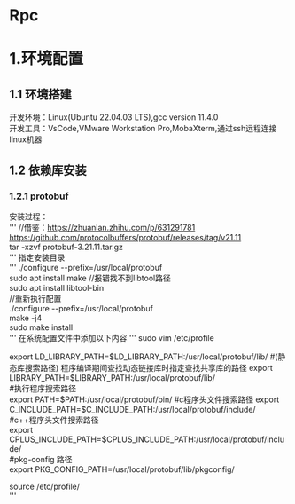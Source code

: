 # Rpc
#  1.环境配置
## 1.1 环境搭建
开发环境：Linux(Ubuntu 22.04.03 LTS),gcc version 11.4.0  
开发工具：VsCode,VMware Workstation Pro,MobaXterm,通过ssh远程连接linux机器
## 1.2 依赖库安装
### 1.2.1 protobuf
安装过程：  
'''
//借鉴：https://zhuanlan.zhihu.com/p/631291781  
https://github.com/protocolbuffers/protobuf/releases/tag/v21.11  
tar -xzvf protobuf-3.21.11.tar.gz  
'''
指定安装目录  
'''
./configure --prefix=/usr/local/protobuf  
sudo apt install make //报错找不到libtool路径  
sudo apt install libtool-bin  
//重新执行配置  
./configure --prefix=/usr/local/protobuf  
make -j4  
sudo make install  
'''
在系统配置文件中添加以下内容
'''
sudo vim /etc/profile  

export LD_LIBRARY_PATH=$LD_LIBRARY_PATH:/usr/local/protobuf/lib/  
#(静态库搜索路径) 程序编译期间查找动态链接库时指定查找共享库的路径  
export LIBRARY_PATH=$LIBRARY_PATH:/usr/local/protobuf/lib/  
#执⾏程序搜索路径  
export PATH=$PATH:/usr/local/protobuf/bin/  
#c程序头⽂件搜索路径  
export C_INCLUDE_PATH=$C_INCLUDE_PATH:/usr/local/protobuf/include/  
#c++程序头⽂件搜索路径  
export CPLUS_INCLUDE_PATH=$CPLUS_INCLUDE_PATH:/usr/local/protobuf/include/  
#pkg-config 路径  
export PKG_CONFIG_PATH=/usr/local/protobuf/lib/pkgconfig/  

source /etc/profile/  
'''
